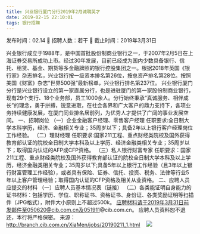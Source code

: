 ```yaml
---
title: 兴业银行厦门分行2019年2月诚聘英才
date: 2019-02-15 22:10:01
tags: 银行招聘
---
```

发布时间：02.14   🌟   招聘人数：若干   🌈   截止时间：2019年3月31日
<!-- more -->

兴业银行成立于1988年，是中国首批股份制商业银行之一，于2007年2月5日在上海证券交易所成功上市。经过30年发展，目前已经成为国内少数具备银行、信托、租赁、基金、期货等多金融牌照的银行控股集团之一。根据2018年英国《银行家》杂志排名，兴业银行按一级资本排名第26位，按总资产排名第28位。按照美国《财富》杂志“世界500强”最新榜单，兴业银行排名第237位。
兴业银行厦门分行是兴业银行设立的第一家直属分行，也是进驻厦门的第一家股份制商业银行，现有29个支行、18个业务部，员工1000余人。分行始终秉承“真诚服务、相伴成长”的理念，勇于拼搏，锐意进取，在社会各界和广大客户的鼎力支持下，各项业务持续健康发展，在厦门同业排名居前列，为优秀人才提供了广阔的事业发展空间。
一、招聘岗位
（一）企业金融客户经理、零售客户经理
任职要求:全日制大学本科学历，经济、金融相关专业；35周岁以下；具备2年以上银行客户经理岗位工作经验。
（二）理财经理
任职要求:国家211工程、重点财经类院校及国外获得教育部认证的院校全日制大学本科及以上学历、经济金融类相关专业；35周岁以下；取得国内认证的AFP或CFP资格。
（三）私人银行财富专家
任职要求：国家211工程、重点财经类院校及国外获得教育部认证的院校全日制大学本科及以上学历，经济金融类相关专业；35周岁以下;具备5年以上银行工作经验（且3年以上银行财富管理工作经验），或者具有保险、证券、信托、投资、税务、法律等行业5年以上客户管理经验；取得国内认证的CFP资格及相关从业资格。
二、应聘人员应提交的材料
（一）应聘人员基本情况表（链接）
（二）各类能证明自身能力的证书材料：包括学历、学位、职称证书、资格证书、身份证、各类奖励证明等扫描件（JPG格式），附件大小原则上不超过500k。
应聘材料请于2019年3月31日前发邮件至050620@cib.com.cn及051911@cib.com.cn。
应聘人员资料恕不退还，本行将严格保密。
来源：
http://branch.cib.com.cn/XiaMen/jobs/20190211_1.html
 
 ![](https://cdn.weiweiblog.cn/20181015134814.png)